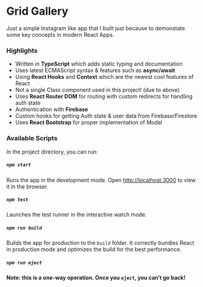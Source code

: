 # Grid Gallery

Just a simple Instagram like app that I built just because to demonstate some key concepts in modern React Apps.

### Highlights

- Written in **TypeScript** which adds static typing and documentation
- Uses latest ECMAScript syntax & features such as **async/await**
- Using **React Hooks** and **Context** which are the newest cool features of React
- Not a single Class component used in this project! (due to above)
- Uses **React Router DOM** for routing with custom redirects for handling auth state
- Authentication with **Firebase**
- Custom hooks for getting Auth state & user data from Firebase/Firestore
- Uses **React Bootstrap** for proper implementation of Modal

### Available Scripts

In the project directory, you can run:

##### `npm start`

Runs the app in the development mode.
Open [http://localhost:3000](http://localhost:3000) to view it in the browser.

##### `npm test`

Launches the test runner in the interactive watch mode.

##### `npm run build`

Builds the app for production to the `build` folder.
It correctly bundles React in production mode and optimizes the build for the best performance.

##### `npm run eject`

**Note: this is a one-way operation. Once you `eject`, you can’t go back!**
